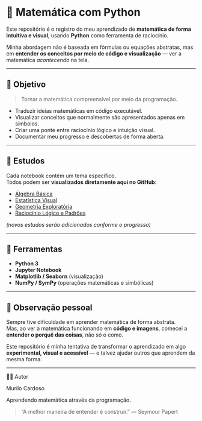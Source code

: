 # 🧮 Matemática com Python

Este repositório é o registro do meu aprendizado de **matemática de forma intuitiva e visual**, usando **Python** como ferramenta de raciocínio.

Minha abordagem não é baseada em fórmulas ou equações abstratas, mas em **entender os conceitos por meio de código e visualização** — ver a matemática *acontecendo* na tela.

---

## 🎯 Objetivo

> Tornar a matemática compreensível por meio da programação.

- Traduzir ideias matemáticas em código executável.  
- Visualizar conceitos que normalmente são apresentados apenas em símbolos.  
- Criar uma ponte entre raciocínio lógico e intuição visual.  
- Documentar meu progresso e descobertas de forma aberta.

---

## 📘 Estudos

Cada notebook contém um tema específico.  
Todos podem ser **visualizados diretamente aqui no GitHub**:

- [Álgebra Básica](notebooks/algebra_basica.ipynb)  
- [Estatística Visual](notebooks/estatistica_visual.ipynb)  
- [Geometria Exploratória](notebooks/geometria_exploratoria.ipynb)  
- [Raciocínio Lógico e Padrões](notebooks/raciocinio_logico.ipynb)

*(novos estudos serão adicionados conforme o progresso)*

---

## 🧰 Ferramentas

- **Python 3**
- **Jupyter Notebook**
- **Matplotlib / Seaborn** (visualização)
- **NumPy / SymPy** (operações matemáticas e simbólicas)

---

## 💭 Observação pessoal

Sempre tive dificuldade em aprender matemática de forma abstrata.  
Mas, ao ver a matemática funcionando em **código e imagens**, comecei a **entender o porquê das coisas**, não só o como.  

Este repositório é minha tentativa de transformar o aprendizado em algo **experimental, visual e acessível** — e talvez ajudar outros que aprendem da mesma forma.

---
🧑‍💻 Autor

Murilo Cardoso

Aprendendo matemática através da programação.


> “A melhor maneira de entender é construir.”
> — Seymour Papert
